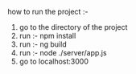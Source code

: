 how to run the project :-

1) go to the directory of the project
2) run :-  npm install
3) run :- ng build
4) run :- node ./server/app.js
5) go to localhost:3000
 
